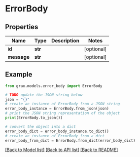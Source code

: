 # ErrorBody


## Properties

Name | Type | Description | Notes
------------ | ------------- | ------------- | -------------
**id** | **str** |  | [optional] 
**message** | **str** |  | [optional] 

## Example

```python
from grax.models.error_body import ErrorBody

# TODO update the JSON string below
json = "{}"
# create an instance of ErrorBody from a JSON string
error_body_instance = ErrorBody.from_json(json)
# print the JSON string representation of the object
print(ErrorBody.to_json())

# convert the object into a dict
error_body_dict = error_body_instance.to_dict()
# create an instance of ErrorBody from a dict
error_body_from_dict = ErrorBody.from_dict(error_body_dict)
```
[[Back to Model list]](../README.md#documentation-for-models) [[Back to API list]](../README.md#documentation-for-api-endpoints) [[Back to README]](../README.md)


